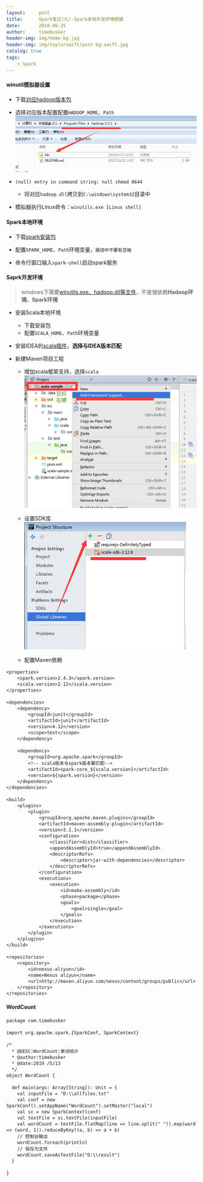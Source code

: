 ```yaml
---
layout:     post
title:      Spark笔记(九)-Spark本地开发环境搭建
date:       2018-06-25
author:     timebusker
header-img: img/home-bg.jpg
header-img: img/taylorswift/post-bg-swift.jpg
catalog: true
tags:
    - Spark
---
```


#### winutil模拟器设置

- 下载[对应hadoop版本包](https://github.com/steveloughran/winutils)

- 选择对应版本配置配置`HADOOP_HOME`、`Path`
  ![scala框架支持](/img/spark/9/3.png)

- `(null) entry in command string: null chmod 0644`
   - 将对应`hadoop.dll`拷贝到`C:\windows\system32`目录中
   
- 模拟器执行Linux命令：`winutils.exe [Linux shell]`


#### Spark本地环境

- 下载[spark安装包](http://spark.apache.org/downloads.html)

- 配置`SPARK_HOME`、`Path`环境变量，`路径中不要有空格`

- 命令行窗口输入`spark-shell`启动spark服务


#### Saprk开发环境

> windows下需要[winutils.exe、hadoop.dll等文件](https://github.com/steveloughran/winutils)，不是强依赖**Hadoop环境、Spark环境**

- 安装Scala本地环境
    - 下载安装包
	- 配置`SCALA_HOME`、`Path`环境变量

- 安装IDEA的[scala插件](http://plugins.jetbrains.com/plugin/1347-scala/versions)，**选择与IDEA版本匹配**

- 新建Maven项目工程
    - 增加scala框架支持，选择`scala`
	  ![scala框架支持](/img/spark/9/1.png)
	  
	- 设置SDK库
	  ![scala框架支持](/img/spark/9/2.png)
	  
	- 配置Maven依赖

```
<properties>
    <spark.version>2.4.3</spark.version>
    <scala.version>2.12</scala.version>
</properties>

<dependencies>
    <dependency>
        <groupId>junit</groupId>
        <artifactId>junit</artifactId>
        <version>4.12</version>
        <scope>test</scope>
    </dependency>

    <dependency>
        <groupId>org.apache.spark</groupId>
		<!-- scala版本与spark版本要匹配-->
        <artifactId>spark-core_${scala.version}</artifactId>
        <version>${spark.version}</version>
    </dependency>
</dependencies>

<build>
    <plugins>
        <plugin>
            <groupId>org.apache.maven.plugins</groupId>
            <artifactId>maven-assembly-plugin</artifactId>
            <version>3.1.1</version>
            <configuration>
                <classifier>dist</classifier>
                <appendAssemblyId>true</appendAssemblyId>
                <descriptorRefs>
                    <descriptor>jar-with-dependencies</descriptor>
                </descriptorRefs>
            </configuration>
            <executions>
                <execution>
                    <id>make-assembly</id>
                    <phase>package</phase>
                    <goals>
                        <goal>single</goal>
                    </goals>
                </execution>
            </executions>
        </plugin>
    </plugins>
</build>

<repositories>
    <repository>
        <id>nexus-aliyun</id>
        <name>Nexus aliyun</name>
        <url>http://maven.aliyun.com/nexus/content/groups/public</url>
    </repository>
</repositories>
```

#### WordCount

```
package com.timebusker

import org.apache.spark.{SparkConf, SparkContext}

/*
  * @DESC:WordCount:单词统计
  * @author:timebusker
  * @date:2019 /5/13
  */
object WordCount {

  def main(args: Array[String]): Unit = {
    val inputFile = "D:\\allfiles.txt"
    val conf = new SparkConf().setAppName("WordCount").setMaster("local")
    val sc = new SparkContext(conf)
    val textFile = sc.textFile(inputFile)
    val wordCount = textFile.flatMap(line => line.split(" ")).map(word => (word, 1)).reduceByKey((a, b) => a + b)
	// 控制台输出
    wordCount.foreach(println)
	// 保存为文件
    wordCount.saveAsTextFile("D:\\result")
  }

}
```